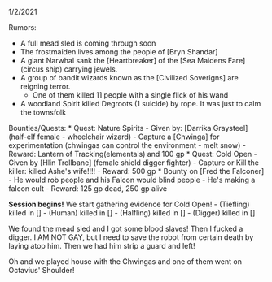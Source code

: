 1/2/2021

Rumors:
- A full mead sled is coming through soon
- The frostmaiden lives among the people of [Bryn Shandar]
- A giant Narwhal sank the [Heartbreaker] of the [Sea Maidens Fare] (circus ship) carrying jewels.
- A group of bandit wizards known as the [Civilized Soverigns] are reigning terror.
	* One of them killed 11 people with a single flick of his wand
- A woodland Spirit killed Degroots (1 suicide) by rope. It was just to calm the townsfolk

Bounties/Quests:
    * Quest: Nature Spirits
	- Given by: [Darrika Graysteel] (half-elf female - wheelchair wizard)
	- Capture a [Chwinga] for experimentation (chwingas can control the environment - melt snow)
	- Reward: Lantern of Tracking(elementals) and 100 gp
    * Quest: Cold Open
	- Given by [Hlin Trollbane] (female shield digger fighter)
	- Capture or Kill the killer: killed Ashe's wife!!!!
	- Reward: 500 gp
    * Bounty on [Fred the Falconer]
	- He would rob people and his Falcon would blind people
	- He's making a falcon cult
	- Reward: 125 gp dead, 250 gp alive

**Session begins!**
We start gathering evidence for Cold Open!
	-  (Tiefling) killed in []
	-  (Human) killed in []
	-  (Halfling) killed in []
	-  (Digger) killed in []

We found the mead sled and I got some blood slaves! Then I fucked a digger.
I AM NOT GAY, but I need to save the robot from certain death by laying atop him.
Then we had him strip a guard and left!

Oh and we played house with the Chwingas and one of them went on Octavius' Shoulder!

